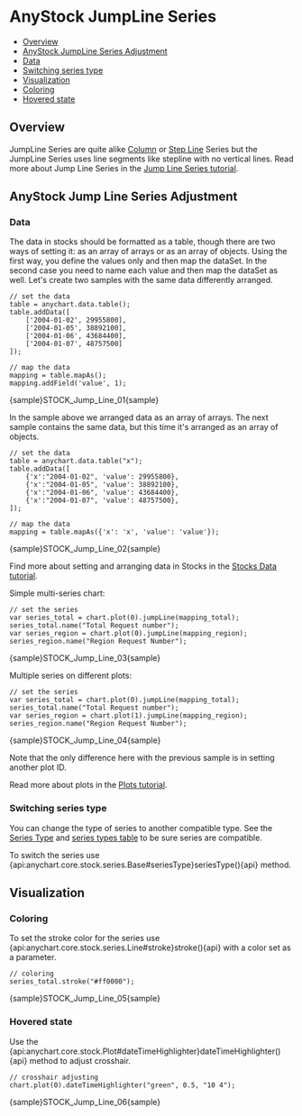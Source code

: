# AnyStock JumpLine Series

* [Overview](#overview)
* [AnyStock JumpLine Series Adjustment](#anystock_jumpline_series_adjustment)
 * [Data](#data)
 * [Switching series type](#switching_series_type)
* [Visualization](#visualization)
 * [Coloring](#coloring)
 * [Hovered state](#hovered_state)

## Overview

JumpLine Series are quite alike [Column](Column) or [Step Line](Step_Line) Series but the JumpLine Series uses line segments like stepline with no vertical lines. Read more about Jump Line Series in the [Jump Line Series tutorial](../../Basic_Charts/Jump_Line_Chart).

## AnyStock Jump Line Series Adjustment
 
### Data

The data in stocks should be formatted as a table, though there are two ways of setting it: as an array of arrays or as an array of objects. Using the first way, you define the values only and then map the dataSet. In the second case you need to name each value and then map the dataSet as well. Let's create two samples with the same data differently arranged.

```
// set the data
table = anychart.data.table();
table.addData([
    ['2004-01-02', 29955800],
    ['2004-01-05', 38892100],
    ['2004-01-06', 43684400],
    ['2004-01-07', 48757500]
]);

// map the data
mapping = table.mapAs();
mapping.addField('value', 1);
```

{sample}STOCK\_Jump\_Line\_01{sample}

In the sample above we arranged data as an array of arrays. The next sample contains the same data, but this time it's arranged as an array of objects.

```
// set the data
table = anychart.data.table("x");
table.addData([
    {'x':"2004-01-02", 'value': 29955800},
    {'x':"2004-01-05", 'value': 38892100},
    {'x':"2004-01-06", 'value': 43684400},
    {'x':"2004-01-07", 'value': 48757500},
]);

// map the data
mapping = table.mapAs({'x': 'x', 'value': 'value'});
```

{sample}STOCK\_Jump\_Line\_02{sample}

Find more about setting and arranging data in Stocks in the [Stocks Data tutorial](../Data).

Simple multi-series chart: 

```
// set the series
var series_total = chart.plot(0).jumpLine(mapping_total);
series_total.name("Total Request number");
var series_region = chart.plot(0).jumpLine(mapping_region);
series_region.name("Region Request Number");
```

{sample}STOCK\_Jump\_Line\_03{sample}

Multiple series on different plots:

```
// set the series
var series_total = chart.plot(0).jumpLine(mapping_total);
series_total.name("Total Request number");
var series_region = chart.plot(1).jumpLine(mapping_region);
series_region.name("Region Request Number");
```

{sample}STOCK\_Jump\_Line\_04{sample}

Note that the only difference here with the previous sample is in setting another plot ID.

Read more about plots in the [Plots tutorial](../Chart_Plots).

### Switching series type

You can change the type of series to another compatible type. See the [Series Type](Series_Type) and [series types table](Supported_Series#list_of_supported_series) to be sure series are compatible.

To switch the series use {api:anychart.core.stock.series.Base#seriesType}seriesType(){api} method.

## Visualization

### Coloring

To set the stroke color for the series use {api:anychart.core.stock.series.Line#stroke}stroke(){api} with a color set as a parameter.

```
// coloring
series_total.stroke("#ff0000");
```

{sample}STOCK\_Jump\_Line\_05{sample}

### Hovered state

Use the {api:anychart.core.stock.Plot#dateTimeHighlighter}dateTimeHighlighter(){api} method to adjust crosshair. 

```
// crosshair adjusting
chart.plot(0).dateTimeHighlighter("green", 0.5, "10 4");
```

{sample}STOCK\_Jump\_Line\_06{sample}
